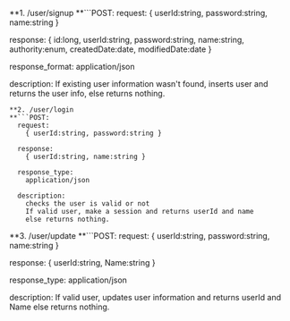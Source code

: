 **1. /user/signup
**```POST: 
  request:
    { userId:string, password:string, name:string }

  response:
    { id:long, userId:string, password:string, name:string, authority:enum, createdDate:date, modifiedDate:date }

  response_format: 
    application/json

  description:
    If existing user information wasn't found, inserts user and returns the user info,
    else returns nothing.
```
**2. /user/login
**```POST:
  request:
    { userId:string, password:string }

  response:
    { userId:string, name:string }

  response_type:
    application/json

  description:
    checks the user is valid or not
    If valid user, make a session and returns userId and name
    else returns nothing.
```
**3. /user/update
**```POST:
  request: 
    { userId:string, password:string, name:string }

  response:
    { userId:string, Name:string }

  response_type:
    application/json

  description:
    If valid user, updates user information and returns userId and Name
    else returns nothing.
```
